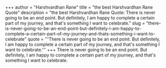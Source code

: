 +++
author = "Harshvardhan Rane"
title = "the best Harshvardhan Rane Quote"
description = "the best Harshvardhan Rane Quote: There is never going to be an end point. But definitely, I am happy to complete a certain part of my journey, and that's something I want to celebrate."
slug = "there-is-never-going-to-be-an-end-point-but-definitely-i-am-happy-to-complete-a-certain-part-of-my-journey-and-thats-something-i-want-to-celebrate"
quote = '''There is never going to be an end point. But definitely, I am happy to complete a certain part of my journey, and that's something I want to celebrate.'''
+++
There is never going to be an end point. But definitely, I am happy to complete a certain part of my journey, and that's something I want to celebrate.
